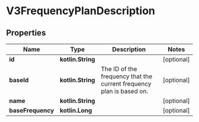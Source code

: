 
# V3FrequencyPlanDescription

## Properties
Name | Type | Description | Notes
------------ | ------------- | ------------- | -------------
**id** | **kotlin.String** |  |  [optional]
**baseId** | **kotlin.String** | The ID of the frequency that the current frequency plan is based on. |  [optional]
**name** | **kotlin.String** |  |  [optional]
**baseFrequency** | **kotlin.Long** |  |  [optional]



